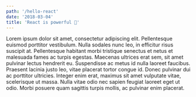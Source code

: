 ```yaml
---
path: '/hello-react'
date: '2018-03-04'
title: 'React is powerful 👊'
---
```


Lorem ipsum dolor sit amet, consectetur adipiscing elit. Pellentesque euismod porttitor vestibulum. Nulla sodales nunc leo, in efficitur risus suscipit at. Pellentesque habitant morbi tristique senectus et netus et malesuada fames ac turpis egestas. Maecenas ultrices erat sem, sit amet pulvinar lectus hendrerit eu. Suspendisse ac metus id nulla laoreet faucibus. Praesent lacinia justo leo, vitae placerat tortor congue id. Donec pulvinar dui ac porttitor ultricies. Integer enim erat, maximus sit amet vulputate vitae, scelerisque ut massa. Nulla vitae odio nec sapien feugiat laoreet eget ut odio. Morbi posuere quam sagittis turpis mollis, ac pulvinar enim placerat.
